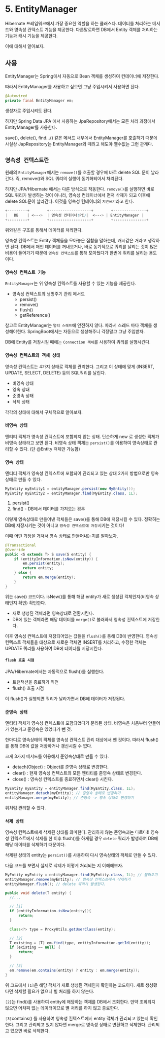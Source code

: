 # 5. EntityManager

Hibernate 프레임워크에서 가장 중요한 역할을 하는 클래스다.
데이터를 처리하는 메서드와 영속성 컨텍스트 기능을 제공한다. 
다른말로하면 DB에서 Entity 객체를 처리하는 기능과 캐시 기능을 제공한다.

이에 대해서 알아보자.

## 사용
EntityManager는 Spring에서 자동으로 Bean 객체를 생성하여
컨테이너에 저장한다.

따라서 EntityManager를 사용하고 싶으면 그냥 주입시켜서 사용하면 된다.
```java
@Autowired
private final EntityManager em;
```
생성자로 주입시켜도 된다.

하지만 Spring Data JPA 에서 사용하는 JpaRepository에서는 
모든 처리 과정에서 EntityManager를 사용한다.

save(), delete(), find...() 같은 메서드 내부에서 EntityManager를 호출하기 때문에
사실상 JapRepository는 EntityManager와 떼려고 해도야 뗄수없는 그런 관계다.


## `영속성 컨텍스트란`

원래의 `EntityManager`에서는 `remove()`를 호출할 경우에 바로 delete SQL 문이 날라간다.
즉, remove()와 SQL 쿼리의 실행이 동기화되어서 처리된다.

하지만 JPA/Hibernate 에서는 다른 방식으로 작동한다.
`remove()`를 실행하면 바로 SQL 쿼리가 발생하는 것이 아니라,
영속성 컨테이너에서 먼저 삭제가 되고 이후에 delete SQL문이 날라간다.
이것을 영속성 컨테이너의 `지연쓰기`라고 한다.

```scss
+---------+        +-------------------+        +---------------+
|   DB    | <--->  | 영속성 컨테이너(PC)|  <---> | EntityManager |
+---------+        +-------------------+        +---------------+

```

위와같은 구조를 통해서 데이터를 처리한다. 


영속성 컨텍스트는 Entity 객체들을 모아놓은 집합을 말하는데, 캐시같은 거라고 생각하면 된다.
DB에서 매번 데이터를 꺼내오거나, 바로 동기적으로 쿼리를 날리는 것이
많은 비용이 들어가기 때문에 `영속성 컨텍스트`를 통해 모아뒀다가 한번에 쿼리를 날리는 용도이다.


### `영속성 컨텍스트 기능`
`EntityManager`는 위 영속성 컨텍스트를 사용할 수 있는 기능을 제공한다.
- 영속성 컨텍스트의 생명주기 관리 메서드
  - persist()
  - remove()
  - flush()
  - getReference()


참고로 EntityManager는 `멀티 스레드`에 안전하지 않다.
따라서 스레드 마다 객체를 생성해야한다. 
SpringBoot에서는 자동으로 생성해주니 걱정말고 그냥 주입받자. 

DB에 Entity를 저장시킬 때에는 `Connection 객체`를 사용하여 쿼리를 실행시킨다.


### `영속성 컨텍스트의 객체 상태`
영속성 컨텍스트는 4가지 상태로 객체를 관리한다. 그리고 이 상태에 맞게 (INSERT, UPDATE, SELECT, DELETE) 등의 SQL쿼리를 날린다.
- 비영속 상태
- 영속 상태
- 준영속 상태
- 삭제 상태

각각의 상태에 대해서 구체적으로 알아보자.


### `비영속 상태`
엔티티 객체가 영속성 컨텍스트에 포함되지 않는 상태. 단순하게 new 로 생성한 객체가 비영속 상태라고 보면 된다.
비영속 상태 객체는 `persist()`를 이용하여 영속상태로 관리할 수 있다. (단 @Entity 객체만 가능함)
  
### `영속 상태`
엔티티 객체가 영속성 컨텍스트에 포함되어 관리되고 있는 상태
2가지 방법으로만 영속상태로 만들 수 있다.

```java
MyEntity myEntity1 = entityManager.persist(new MyEntity());
MyEntity myEntity2 = entityManager.find(MyEntity.class, 1L);
```

1. persist()
2. find() - DB에서 데이터를 가져오는 경우

이렇게 영속상태로 만들어낸 객체들은 save()를 통해 DB에 저장시킬 수 있다. 
정확히는 DB에 저장시키는 것이 아니고 `영속성 컨텍스트에 저장`시키는 것이다!

이때 어떤 과정을 거쳐서 영속 상태로 만들어내는지를 알아보자.

```java
@Transactional
@Override
public <S extends T> S save(S entity) {
    if (entityInformation.isNew(entity)) {
        em.persist(entity);
        return entity;
    } else {
        return em.merge(entity);
    }
}
```
위는 save() 코드이다.
isNew()를 통해 해당 entity가 새로 생성된 객체인지(비영속 상태인지 확인) 확인한다.
- 새로 생성된 객체라면 영속상태로 전환시킨다.
- DB에 있는 객체라면 해당 데이터를 `merge()`로 불러와서 영속성 컨텍스트에 저장한다.

이후 영속성 컨텍스트에 저장되어있는 값들을 `flush()`를 통해 DB에 반영한다.
영속성 컨텍스트 객체들을 대상으로 새로운 객체면 INSERT를 처리하고, 수정한 객체는 UPDATE 쿼리를 사용하여 
DB에 데이터를 저장시킨다.

#### `flush 호출 시점`
JPA/Hibernate에서는 자동적으로 flush()를 실행한다.
- 트랜잭션을 종료하기 직전
- flush() 호출 시점

이 flush()가 실행되면 쿼리가 날라가면서 DB에 데이터가 저장된다.


### `준영속 상태`
엔티티 객체가 영속성 컨텍스트에 포함되었다가 분리된 상태. 비영속은 처음부터 안들어가 있는거고 준영속은 있었다가 뺀 것.

한마디로 영속상태의 객체를 영속성 컨텍스트 관리 대상에서 뺀 것이다. 
따라서 flush() 를 통해 DB에 값을 저장하거나 갱신시킬 수 없다.

크게 3가지 메서드를 이용해서 준영속상태로 만들 수 있다.
- detach(Object) : Object를 준영속 상태로 변경한다. 
- clear() : 현재 영속성 컨텍스트의 모든 엔티티를 준영속 상태로 변경한다.
- close() : 영속성 컨텍스트를 종료하면서 clear() 시킨다.

```java
MyEntity myEntity = entityManager.find(MyEntity.class, 1L);
entityManager.detach(myEntity); // 준영속 상태로 변경하기
entityManager.merge(myEntity); // 준영속 -> 영속 상태로 변경하기
```
위처럼 관리할 수 있다.

### `삭제 상태`
영속성 컨텍스트에세 삭제된 상태를 의미한다. 관리하지 않는 준영속과는 다르다!!
영속성 컨텍스트에서 삭제를 한 이후 flush()를 하게될 경우 `delete` 쿼리가 발생하여 DB에 해당 데이터를 삭제하기 때문이다.

삭제된 상태의 entity는 `persist()`를 사용하여 다시 영속상태의 객체로 만들 수 있다.

다음 코드를 보면서 실제로 삭제가 어떻게 처리되는 지 이해해보자.
```java
MyEntity myEntity = entityManager.find(MyEntity.class, 1L); // 불러오기
entityManager.remove(myEntity); // 영속성 컨텍스트에서 삭제하기
entityManager.flush(); // delete 쿼리가 발생한다.
```

```java
public void delete(T entity) {
  //...

  // [1]
  if (entityInformation.isNew(entity)){ 
      return;
  }
  
  Class<?> type = ProxyUtils.getUserClass(entity);

  // [2]
  T existing = (T) em.find(type, entityInformation.getId(entity)); 
  if (existing == null) {
      return;
  }
  
  // [3]
  em.remove(em.contains(entity) ? entity : em.merge(entity));
}
```
위 코드에서 `[1]`은 해당 객체가 새로 생성된 객체인지 확인하는 코드이다. 
새로 생성됐다면 삭제할 필요가 없으니 별 처리를 하지 않는다.

`[2]`는 find()를 사용하여 entity에 해당하는 객체를 DB에서 조회한다. 
만약 조회되지 않으면 어차피 없는 데이터이므로 별 처리를 하지 않고 종료한다.

`[3]`contains() 를 사용하여 영속성 컨텍스트에서 entity 객체가 관리되고 있는지 확인한다.
그리고 관리되고 있지 않다면 merge로 영속성 상태로 변환하고 삭제한다. 
관리되고 있으면 바로 삭제한다.


